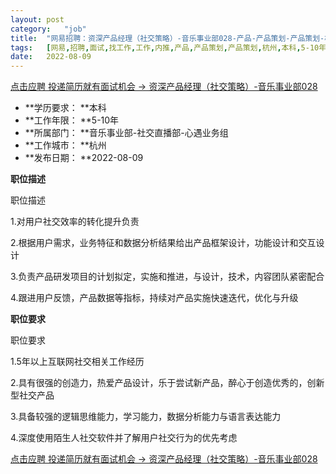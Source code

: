 ```yaml
---
layout:	post
category:	"job"
title:	"网易招聘：资深产品经理（社交策略）-音乐事业部028-产品-产品策划-产品策划-杭州本科5-10年"
tags:	[网易,招聘,面试,找工作,工作,内推,产品,产品策划,产品策划,杭州,本科,5-10年]
date:	2022-08-09
---
```


[点击应聘 投递简历就有面试机会 ->  资深产品经理（社交策略）-音乐事业部028](http://mobile.bole.netease.com/bole/boleDetail?id=36388&employeeId=346f03c3cda5f04c&key=all)



- **学历要求： **本科
- **工作年限： **5-10年
- **所属部门： **音乐事业部-社交直播部-心遇业务组
- **工作城市： **杭州
- **发布日期： **2022-08-09



**职位描述**

职位描述

1.对用户社交效率的转化提升负责

2.根据用户需求，业务特征和数据分析结果给出产品框架设计，功能设计和交互设计

3.负责产品研发项目的计划拟定，实施和推进，与设计，技术，内容团队紧密配合

4.跟进用户反馈，产品数据等指标，持续对产品实施快速迭代，优化与升级





**职位要求**

职位要求

1.5年以上互联网社交相关工作经历

2.具有很强的创造力，热爱产品设计，乐于尝试新产品，醉心于创造优秀的，创新型社交产品

3.具备较强的逻辑思维能力，学习能力，数据分析能力与语言表达能力

4.深度使用陌生人社交软件并了解用户社交行为的优先考虑



[点击应聘 投递简历就有面试机会 ->  资深产品经理（社交策略）-音乐事业部028](http://mobile.bole.netease.com/bole/boleDetail?id=36388&employeeId=346f03c3cda5f04c&key=all)